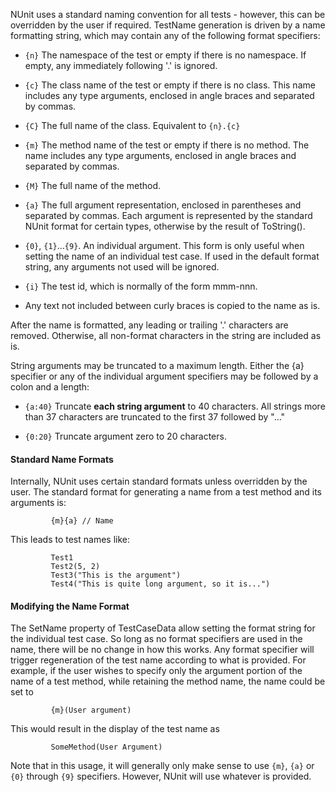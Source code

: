 NUnit uses a standard naming convention for all tests - however, this can be overridden by the user if required. TestName generation is driven by a name formatting string, which may contain any of the following format specifiers:

  * `{n}` The namespace of the test or empty if there is no namespace. If empty, any immediately following '.' is ignored.

  * `{c}` The class name of the test or empty if there is no class. This name includes any type arguments, enclosed in angle braces and separated by commas.

  * `{C}` The full name of the class. Equivalent to `{n}.{c}`

  * `{m}` The method name of the test or empty if there is no method. The name includes any type arguments, enclosed in angle braces and separated by commas.

  * `{M}` The full name of the method.

  * `{a}` The full argument representation, enclosed in parentheses and separated by commas. Each argument is represented by the standard NUnit format for certain types, otherwise by the result of ToString().

  * `{0}`, `{1}`...`{9}`. An individual argument. This form is only useful when setting the name of an individual test case. If used in the default format string, any arguments not used will be ignored.

  * `{i}` The test id, which is normally of the form mmm-nnn.

  * Any text not included between curly braces is copied to the name as is.

After the name is formatted, any leading or trailing '.' characters are removed. Otherwise, all non-format characters in the string are included as is.

String arguments may be truncated to a maximum length. Either the {a} specifier or any of the individual argument specifiers may be followed by a colon and a length:

  * `{a:40}` Truncate __each string argument__ to 40 characters. All strings more than 37 characters are truncated to the first 37 followed by "..."

  * `{0:20}` Truncate argument zero to 20 characters.

#### Standard Name Formats		
		
Internally, NUnit uses certain standard formats unless overridden by the user. The standard format for generating a name from a test method and its arguments is:

```
         {m}{a} // Name
```

This leads to test names like:

```
         Test1
         Test2(5, 2)
         Test3("This is the argument")
         Test4("This is quite long argument, so it is...")
```

#### Modifying the Name Format

The SetName property of TestCaseData allow setting the format string for the individual test case. So long as no format specifiers are used in the name, there will be no change in how this works. Any format specifier will trigger regeneration of the test name according to what is provided. For example, if the user wishes to specify only the argument portion of the name of a test method, while retaining the method name, the name could be set to

```
         {m}(User argument)
```

This would result in the display of the test name as

```
         SomeMethod(User Argument)
```

Note that in this usage, it will generally only make sense to use `{m}`, `{a}` or `{0}` through `{9}` specifiers. However, NUnit will use whatever is provided.
